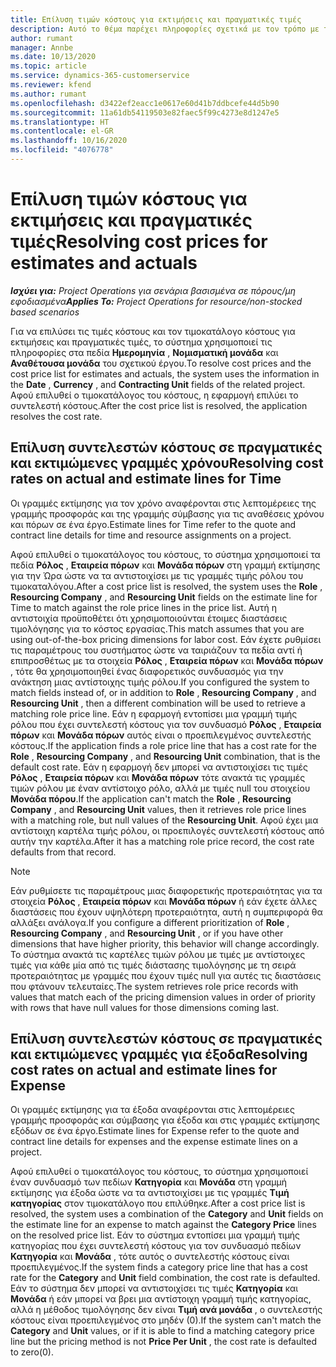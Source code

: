 ```yaml
---
title: Επίλυση τιμών κόστους για εκτιμήσεις και πραγματικές τιμές
description: Αυτό το θέμα παρέχει πληροφορίες σχετικά με τον τρόπο με τον οποίο επιλύονται οι τιμές κόστους στις εκτιμήσεις και τα πραγματικά στοιχεία.
author: rumant
manager: Annbe
ms.date: 10/13/2020
ms.topic: article
ms.service: dynamics-365-customerservice
ms.reviewer: kfend
ms.author: rumant
ms.openlocfilehash: d3422ef2eacc1e0617e60d41b7ddbcefe44d5b90
ms.sourcegitcommit: 11a61db54119503e82faec5f99c4273e8d1247e5
ms.translationtype: HT
ms.contentlocale: el-GR
ms.lasthandoff: 10/16/2020
ms.locfileid: "4076778"
---
```

# <a name="resolving-cost-prices-for-estimates-and-actuals"></a><span data-ttu-id="03319-103">Επίλυση τιμών κόστους για εκτιμήσεις και πραγματικές τιμές</span><span class="sxs-lookup"><span data-stu-id="03319-103">Resolving cost prices for estimates and actuals</span></span>

<span data-ttu-id="03319-104">_**Ισχύει για:** Project Operations για σενάρια βασισμένα σε πόρους/μη εφοδιασμένα_</span><span class="sxs-lookup"><span data-stu-id="03319-104">_**Applies To:** Project Operations for resource/non-stocked based scenarios_</span></span>

<span data-ttu-id="03319-105">Για να επιλύσει τις τιμές κόστους και τον τιμοκατάλογο κόστους για εκτιμήσεις και πραγματικές τιμές, το σύστημα χρησιμοποιεί τις πληροφορίες στα πεδία **Ημερομηνία** , **Νομισματική μονάδα** και **Αναθέτουσα μονάδα** του σχετικού έργου.</span><span class="sxs-lookup"><span data-stu-id="03319-105">To resolve cost prices and the cost price list for estimates and actuals, the system uses the information in the **Date** , **Currency** , and **Contracting Unit** fields of the related project.</span></span> <span data-ttu-id="03319-106">Αφού επιλυθεί ο τιμοκατάλογος του κόστους, η εφαρμογή επιλύει το συντελεστή κόστους.</span><span class="sxs-lookup"><span data-stu-id="03319-106">After the cost price list is resolved, the application resolves the cost rate.</span></span>

## <a name="resolving-cost-rates-on-actual-and-estimate-lines-for-time"></a><span data-ttu-id="03319-107">Επίλυση συντελεστών κόστους σε πραγματικές και εκτιμώμενες γραμμές χρόνου</span><span class="sxs-lookup"><span data-stu-id="03319-107">Resolving cost rates on actual and estimate lines for Time</span></span>

<span data-ttu-id="03319-108">Οι γραμμές εκτίμησης για τον χρόνο αναφέρονται στις λεπτομέρειες της γραμμής προσφοράς και της γραμμής σύμβασης για τις αναθέσεις χρόνου και πόρων σε ένα έργο.</span><span class="sxs-lookup"><span data-stu-id="03319-108">Estimate lines for Time refer to the quote and contract line details for time and resource assignments on a project.</span></span>

<span data-ttu-id="03319-109">Αφού επιλυθεί ο τιμοκατάλογος του κόστους, το σύστημα χρησιμοποιεί τα πεδία **Ρόλος** , **Εταιρεία πόρων** και **Μονάδα πόρων** στη γραμμή εκτίμησης για την Ώρα ώστε να τα αντιστοιχίσει με τις γραμμές τιμής ρόλου του τιμοκαταλόγου.</span><span class="sxs-lookup"><span data-stu-id="03319-109">After a cost price list is resolved, the system uses the **Role** , **Resourcing Company** , and **Resourcing Unit** fields on the estimate line for Time to match against the role price lines in the price list.</span></span> <span data-ttu-id="03319-110">Αυτή η αντιστοιχία προϋποθέτει ότι χρησιμοποιούνται έτοιμες διαστάσεις τιμολόγησης για το κόστος εργασίας.</span><span class="sxs-lookup"><span data-stu-id="03319-110">This match assumes that you are using out-of-the-box pricing dimensions for labor cost.</span></span> <span data-ttu-id="03319-111">Εάν έχετε ρυθμίσει τις παραμέτρους του συστήματος ώστε να ταιριάζουν τα πεδία αντί ή επιπροσθέτως με τα στοιχεία **Ρόλος** , **Εταιρεία πόρων** και **Μονάδα πόρων** , τότε θα χρησιμοποιηθεί ένας διαφορετικός συνδυασμός για την ανάκτηση μιας αντίστοιχης τιμής ρόλου.</span><span class="sxs-lookup"><span data-stu-id="03319-111">If you configured the system to match fields instead of, or in addition to **Role** , **Resourcing Company** , and **Resourcing Unit** , then a different combination will be used to retrieve a matching role price line.</span></span> <span data-ttu-id="03319-112">Εάν η εφαρμογή εντοπίσει μια γραμμή τιμής ρόλου που έχει συντελεστή κόστους για τον συνδυασμό **Ρόλος** , **Εταιρεία πόρων** και **Μονάδα πόρων** αυτός είναι ο προεπιλεγμένος συντελεστής κόστους.</span><span class="sxs-lookup"><span data-stu-id="03319-112">If the application finds a role price line that has a cost rate for the **Role** , **Resourcing Company** , and **Resourcing Unit** combination, that is the default cost rate.</span></span> <span data-ttu-id="03319-113">Εάν η εφαρμογή δεν μπορεί να αντιστοιχίσει τις τιμές **Ρόλος** , **Εταιρεία πόρων** και **Μονάδα πόρων** τότε ανακτά τις γραμμές τιμών ρόλου με έναν αντίστοιχο ρόλο, αλλά με τιμές null του στοιχείου **Μονάδα πόρου**.</span><span class="sxs-lookup"><span data-stu-id="03319-113">If the application can't match the **Role** , **Resourcing Company** , and **Resourcing Unit** values, then it retrieves role price lines with a matching role, but null values of the **Resourcing Unit**.</span></span> <span data-ttu-id="03319-114">Αφού έχει μια αντίστοιχη καρτέλα τιμής ρόλου, οι προεπιλογές συντελεστή κόστους από αυτήν την καρτέλα.</span><span class="sxs-lookup"><span data-stu-id="03319-114">After it has a matching role price record, the cost rate defaults from that record.</span></span> 

> [!NOTE]
> <span data-ttu-id="03319-115">Εάν ρυθμίσετε τις παραμέτρους μιας διαφορετικής προτεραιότητας για τα στοιχεία **Ρόλος** , **Εταιρεία πόρων** και **Μονάδα πόρων** ή εάν έχετε άλλες διαστάσεις που έχουν υψηλότερη προτεραιότητα, αυτή η συμπεριφορά θα αλλάξει ανάλογα.</span><span class="sxs-lookup"><span data-stu-id="03319-115">If you configure a different prioritization of **Role** , **Resourcing Company** , and **Resourcing Unit** , or if you have other dimensions that have higher priority, this behavior will change accordingly.</span></span> <span data-ttu-id="03319-116">Το σύστημα ανακτά τις καρτέλες τιμών ρόλου με τιμές με αντίστοιχες τιμές για κάθε μία από τις τιμές διάστασης τιμολόγησης με τη σειρά προτεραιότητας με γραμμές που έχουν τιμές null για αυτές τις διαστάσεις που φτάνουν τελευταίες.</span><span class="sxs-lookup"><span data-stu-id="03319-116">The system retrieves role price records with values that match each of the pricing dimension values in order of priority with rows that have null values for those dimensions coming last.</span></span>

## <a name="resolving-cost-rates-on-actual-and-estimate-lines-for-expense"></a><span data-ttu-id="03319-117">Επίλυση συντελεστών κόστους σε πραγματικές και εκτιμώμενες γραμμές για έξοδα</span><span class="sxs-lookup"><span data-stu-id="03319-117">Resolving cost rates on actual and estimate lines for Expense</span></span>

<span data-ttu-id="03319-118">Οι γραμμές εκτίμησης για τα έξοδα αναφέρονται στις λεπτομέρειες γραμμής προσφοράς και σύμβασης για έξοδα και στις γραμμές εκτίμησης εξόδων σε ένα έργο.</span><span class="sxs-lookup"><span data-stu-id="03319-118">Estimate lines for Expense refer to the quote and contract line details for expenses and the expense estimate lines on a project.</span></span>

<span data-ttu-id="03319-119">Αφού επιλυθεί ο τιμοκατάλογος του κόστους, το σύστημα χρησιμοποιεί έναν συνδυασμό των πεδίων **Κατηγορία** και **Μονάδα** στη γραμμή εκτίμησης για έξοδα ώστε να τα αντιστοιχίσει με τις γραμμές **Τιμή κατηγορίας** στον τιμοκατάλογο που επιλύθηκε.</span><span class="sxs-lookup"><span data-stu-id="03319-119">After a cost price list is resolved, the system uses a combination of the **Category** and **Unit** fields on the estimate line for an expense to match against the **Category Price** lines on the resolved price list.</span></span> <span data-ttu-id="03319-120">Εάν το σύστημα εντοπίσει μια γραμμή τιμής κατηγορίας που έχει συντελεστή κόστους για τον συνδυασμό πεδίων **Κατηγορία** και **Μονάδα** , τότε αυτός ο συντελεστής κόστους είναι προεπιλεγμένος.</span><span class="sxs-lookup"><span data-stu-id="03319-120">If the system finds a category price line that has a cost rate for the **Category** and **Unit** field combination, the cost rate is defaulted.</span></span> <span data-ttu-id="03319-121">Εάν το σύστημα δεν μπορεί να αντιστοιχίσει τις τιμές **Κατηγορία** και **Μονάδα** ή εάν μπορεί να βρει μια αντίστοιχη γραμμή τιμής κατηγορίας, αλλά η μέθοδος τιμολόγησης δεν είναι **Τιμή ανά μονάδα** , ο συντελεστής κόστους είναι προεπιλεγμένος στο μηδέν (0).</span><span class="sxs-lookup"><span data-stu-id="03319-121">If the system can't match the **Category** and **Unit** values, or if it is able to find a matching category price line but the pricing method is not **Price Per Unit** , the cost rate is defaulted to zero(0).</span></span>
